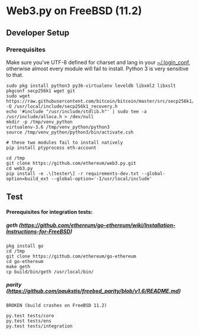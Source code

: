 # Web3.py on FreeBSD (11.2)

## Developer Setup

### Prerequisites

Make sure you've UTF-8 defined for charset and lang in your [~/.login_conf](https://www.freebsd.org/doc/en_US.ISO8859-1/books/handbook/using-localization.html), 
otherwise almost every module will fail to install. Python 3 is very sensitive to that.

```
sudo pkg install python3 py36-virtualenv leveldb libxml2 libxslt pkgconf secp256k1 wget git
sudo wget https://raw.githubusercontent.com/bitcoin/bitcoin/master/src/secp256k1/include/secp256k1_recovery.h -O /usr/local/include/secp256k1_recovery.h
echo '#include "/usr/include/stdlib.h"' | sudo tee -a /usr/include/alloca.h > /dev/null
mkdir -p /tmp/venv_python
virtualenv-3.6 /tmp/venv_python/python3
source /tmp/venv_python/python3/bin/activate.csh

# these two modules fail to install natively
pip install ptyprocess eth-account

cd /tmp
git clone https://github.com/ethereum/web3.py.git
cd web3.py
pip install -e .\[tester\] -r requirements-dev.txt --global-option=build_ext --global-option='-I/usr/local/include'
```

## Test

#### Prerequisites for integration tests:

##### geth (https://github.com/ethereum/go-ethereum/wiki/Installation-Instructions-for-FreeBSD)
```
pkg install go
cd /tmp
git clone https://github.com/ethereum/go-ethereum
cd go-ethereum
make geth
cp build/bin/geth /usr/local/bin/
```

##### parity (https://github.com/paukstis/freebsd_parity/blob/v1.6/README.md)
```
BROKEN (build crashes on FreeBSD 11.2)
```

```
py.test tests/core
py.test tests/ens
py.test tests/integration
```
